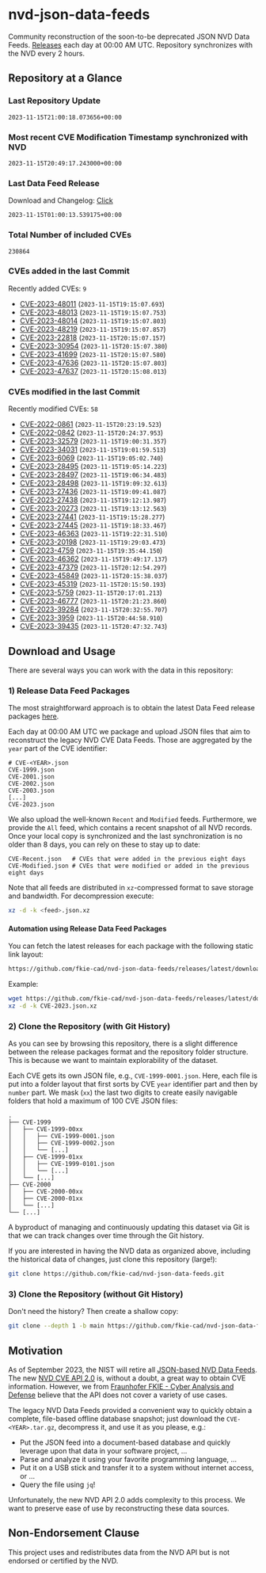 # nvd-json-data-feeds

Community reconstruction of the soon-to-be deprecated JSON NVD Data Feeds. 
[Releases](https://github.com/fkie-cad/nvd-json-data-feeds/releases/latest) each day at 00:00 AM UTC.
Repository synchronizes with the NVD every 2 hours.

## Repository at a Glance

### Last Repository Update

```plain
2023-11-15T21:00:18.073656+00:00
```

### Most recent CVE Modification Timestamp synchronized with NVD

```plain
2023-11-15T20:49:17.243000+00:00
```

### Last Data Feed Release

Download and Changelog: [Click](https://github.com/fkie-cad/nvd-json-data-feeds/releases/latest)

```plain
2023-11-15T01:00:13.539175+00:00
```

### Total Number of included CVEs

```plain
230864
```

### CVEs added in the last Commit

Recently added CVEs: `9`

* [CVE-2023-48011](CVE-2023/CVE-2023-480xx/CVE-2023-48011.json) (`2023-11-15T19:15:07.693`)
* [CVE-2023-48013](CVE-2023/CVE-2023-480xx/CVE-2023-48013.json) (`2023-11-15T19:15:07.753`)
* [CVE-2023-48014](CVE-2023/CVE-2023-480xx/CVE-2023-48014.json) (`2023-11-15T19:15:07.803`)
* [CVE-2023-48219](CVE-2023/CVE-2023-482xx/CVE-2023-48219.json) (`2023-11-15T19:15:07.857`)
* [CVE-2023-22818](CVE-2023/CVE-2023-228xx/CVE-2023-22818.json) (`2023-11-15T20:15:07.157`)
* [CVE-2023-30954](CVE-2023/CVE-2023-309xx/CVE-2023-30954.json) (`2023-11-15T20:15:07.380`)
* [CVE-2023-41699](CVE-2023/CVE-2023-416xx/CVE-2023-41699.json) (`2023-11-15T20:15:07.580`)
* [CVE-2023-47636](CVE-2023/CVE-2023-476xx/CVE-2023-47636.json) (`2023-11-15T20:15:07.803`)
* [CVE-2023-47637](CVE-2023/CVE-2023-476xx/CVE-2023-47637.json) (`2023-11-15T20:15:08.013`)


### CVEs modified in the last Commit

Recently modified CVEs: `58`

* [CVE-2022-0861](CVE-2022/CVE-2022-08xx/CVE-2022-0861.json) (`2023-11-15T20:23:19.523`)
* [CVE-2022-0842](CVE-2022/CVE-2022-08xx/CVE-2022-0842.json) (`2023-11-15T20:24:37.953`)
* [CVE-2023-32579](CVE-2023/CVE-2023-325xx/CVE-2023-32579.json) (`2023-11-15T19:00:31.357`)
* [CVE-2023-34031](CVE-2023/CVE-2023-340xx/CVE-2023-34031.json) (`2023-11-15T19:01:59.513`)
* [CVE-2023-6069](CVE-2023/CVE-2023-60xx/CVE-2023-6069.json) (`2023-11-15T19:05:02.740`)
* [CVE-2023-28495](CVE-2023/CVE-2023-284xx/CVE-2023-28495.json) (`2023-11-15T19:05:14.223`)
* [CVE-2023-28497](CVE-2023/CVE-2023-284xx/CVE-2023-28497.json) (`2023-11-15T19:06:34.483`)
* [CVE-2023-28498](CVE-2023/CVE-2023-284xx/CVE-2023-28498.json) (`2023-11-15T19:09:32.613`)
* [CVE-2023-27436](CVE-2023/CVE-2023-274xx/CVE-2023-27436.json) (`2023-11-15T19:09:41.087`)
* [CVE-2023-27438](CVE-2023/CVE-2023-274xx/CVE-2023-27438.json) (`2023-11-15T19:12:13.987`)
* [CVE-2023-20273](CVE-2023/CVE-2023-202xx/CVE-2023-20273.json) (`2023-11-15T19:13:12.563`)
* [CVE-2023-27441](CVE-2023/CVE-2023-274xx/CVE-2023-27441.json) (`2023-11-15T19:15:28.277`)
* [CVE-2023-27445](CVE-2023/CVE-2023-274xx/CVE-2023-27445.json) (`2023-11-15T19:18:33.467`)
* [CVE-2023-46363](CVE-2023/CVE-2023-463xx/CVE-2023-46363.json) (`2023-11-15T19:22:31.510`)
* [CVE-2023-20198](CVE-2023/CVE-2023-201xx/CVE-2023-20198.json) (`2023-11-15T19:29:03.473`)
* [CVE-2023-4759](CVE-2023/CVE-2023-47xx/CVE-2023-4759.json) (`2023-11-15T19:35:44.150`)
* [CVE-2023-46362](CVE-2023/CVE-2023-463xx/CVE-2023-46362.json) (`2023-11-15T19:49:17.137`)
* [CVE-2023-47379](CVE-2023/CVE-2023-473xx/CVE-2023-47379.json) (`2023-11-15T20:12:54.297`)
* [CVE-2023-45849](CVE-2023/CVE-2023-458xx/CVE-2023-45849.json) (`2023-11-15T20:15:38.037`)
* [CVE-2023-45319](CVE-2023/CVE-2023-453xx/CVE-2023-45319.json) (`2023-11-15T20:15:50.193`)
* [CVE-2023-5759](CVE-2023/CVE-2023-57xx/CVE-2023-5759.json) (`2023-11-15T20:17:01.213`)
* [CVE-2023-46777](CVE-2023/CVE-2023-467xx/CVE-2023-46777.json) (`2023-11-15T20:21:23.860`)
* [CVE-2023-39284](CVE-2023/CVE-2023-392xx/CVE-2023-39284.json) (`2023-11-15T20:32:55.707`)
* [CVE-2023-3959](CVE-2023/CVE-2023-39xx/CVE-2023-3959.json) (`2023-11-15T20:44:58.910`)
* [CVE-2023-39435](CVE-2023/CVE-2023-394xx/CVE-2023-39435.json) (`2023-11-15T20:47:32.743`)


## Download and Usage

There are several ways you can work with the data in this repository:

### 1) Release Data Feed Packages

The most straightforward approach is to obtain the latest Data Feed release packages [here](https://github.com/fkie-cad/nvd-json-data-feeds/releases/latest).

Each day at 00:00 AM UTC we package and upload JSON files that aim to reconstruct the legacy NVD CVE Data Feeds.
Those are aggregated by the `year` part of the CVE identifier:

```
# CVE-<YEAR>.json
CVE-1999.json
CVE-2001.json
CVE-2002.json
CVE-2003.json
[...]
CVE-2023.json
```

We also upload the well-known `Recent` and `Modified` feeds.
Furthermore, we provide the `All` feed, which contains a recent snapshot of all NVD records.
Once your local copy is synchronized and the last synchronization is no older than 8 days, you can rely on these to stay up to date:

```plain
CVE-Recent.json   # CVEs that were added in the previous eight days
CVE-Modified.json # CVEs that were modified or added in the previous eight days
```

Note that all feeds are distributed in `xz`-compressed format to save storage and bandwidth.
For decompression execute:

```sh
xz -d -k <feed>.json.xz
```


#### Automation using Release Data Feed Packages

You can fetch the latest releases for each package with the following static link layout:

```sh
https://github.com/fkie-cad/nvd-json-data-feeds/releases/latest/download/CVE-<YEAR>.json.xz
```

Example:

```sh
wget https://github.com/fkie-cad/nvd-json-data-feeds/releases/latest/download/CVE-2023.json.xz
xz -d -k CVE-2023.json.xz
```

### 2) Clone the Repository (with Git History)

As you can see by browsing this repository, there is a slight difference between the release packages format and the repository folder structure.
This is because we want to maintain explorability of the dataset.

Each CVE gets its own JSON file, e.g., `CVE-1999-0001.json`.
Here, each file is put into a folder layout that first sorts by CVE `year` identifier part and then by `number` part.
We mask (`xx`) the last two digits to create easily navigable folders that hold a maximum of 100 CVE JSON files:

```plain
.
├── CVE-1999
│   ├── CVE-1999-00xx
│   │   ├── CVE-1999-0001.json
│   │   ├── CVE-1999-0002.json
│   │   └── [...]
│   ├── CVE-1999-01xx
│   │   ├── CVE-1999-0101.json
│   │   └── [...]
│   └── [...]
├── CVE-2000
│   ├── CVE-2000-00xx
│   ├── CVE-2000-01xx
│   └── [...]
└── [...]
```

A byproduct of managing and continuously updating this dataset via Git is that we can track changes over time through the Git history.

If you are interested in having the NVD data as organized above, including the historical data of changes, just clone this repository (large!):

```sh
git clone https://github.com/fkie-cad/nvd-json-data-feeds.git
```

### 3) Clone the Repository (without Git History)

Don't need the history? Then create a shallow copy:

```sh
git clone --depth 1 -b main https://github.com/fkie-cad/nvd-json-data-feeds.git
```

## Motivation

As of September 2023, the NIST will retire all [JSON-based NVD Data Feeds](https://nvd.nist.gov/vuln/data-feeds#divRetirementBanner-1).
The new [NVD CVE API 2.0](https://nvd.nist.gov/developers/vulnerabilities) is, without a doubt, a great way to obtain CVE information.
However, we from [Fraunhofer FKIE - Cyber Analysis and Defense](https://www.fkie.fraunhofer.de/en/departments/cad.html) believe that the API does not cover a variety of use cases.

The legacy NVD Data Feeds provided a convenient way to quickly obtain a complete, file-based offline database snapshot; just download the `CVE-<YEAR>.tar.gz`, decompress it, and use it as you please, e.g.:

* Put the JSON feed into a document-based database and quickly leverage upon that data in your software project, ...
* Parse and analyze it using your favorite programming language, ...
* Put it on a USB stick and transfer it to a system without internet access, or ...
* Query the file using `jq`!

Unfortunately, the new NVD API 2.0 adds complexity to this process.
We want to preserve ease of use by reconstructing these data sources.

## Non-Endorsement Clause

This project uses and redistributes data from the NVD API but is not endorsed or certified by the NVD.